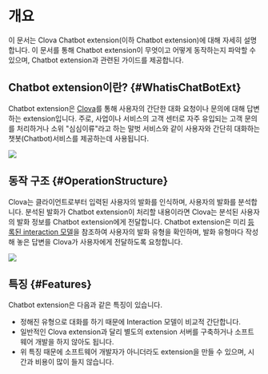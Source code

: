 #  개요
이 문서는 Clova Chatbot extension(이하 Chatbot extension)에 대해 자세히 설명합니다. 이 문서를 통해 Chatbot extension이 무엇이고 어떻게 동작하는지 파악할 수 있으며, Chatbot extension과 관련된 가이드를 제공합니다.

## Chatbot extension이란? {#WhatisChatBotExt}
Chatbot extension은 [Clova](../guide)를 통해 사용자의 간단한 대화 요청이나 문의에 대해 답변하는 extension입니다. 주로, 사업이나 서비스의 고객 센터로 자주 유입되는 고객 문의를 처리하거나 소위 "심심이류"라고 하는 말벗 서비스와 같이 사용자와 간단히 대화하는 챗봇(Chatbot)서비스를 제공하는데 사용됩니다.

![](/Resources/Images/Clova_Chatbot_Extension_Concept_Diagram.png)

## 동작 구조 {#OperationStructure}

Clova는 클라이언트로부터 입력된 사용자의 발화를 인식하며, 사용자의 발화를 분석합니다. 분석된 발화가 Chatbot extension이 처리할 내용이라면 Clova는 분석된 사용자의 발화 정보를 Chatbot extension에게 전달합니다. Chatbot extension은 미리 [등록된 interaction 모델](/Design/Design_Guideline_For_Chatbot_Extension.md#DefineInteractionModel)을 참조하여 사용자의 발화 유형을 확인하며, 발화 유형마다 작성해 놓은 답변을 Clova가 사용자에게 전달하도록 요청합니다.

![](/Resources/Images/Clova_Chatbot_Extension_Operation_Structure.png)

## 특징 {#Features}

Chatbot extension은 다음과 같은 특징이 있습니다.

* 정해진 유형으로 대화를 하기 때문에 Interaction 모델이 비교적 간단합니다.
* 일반적인 Clova extension과 달리 별도의 extension 서버를 구축하거나 소프트웨어 개발을 하지 않아도 됩니다.
* 위 특징 때문에 소프트웨어 개발자가 아니더라도 extension을 만들 수 있으며, 시간과 비용이 많이 들지 않습니다.
